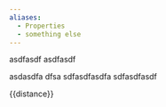 ```yaml
---
aliases:
  - Properties
  - something else
---
```

asdfasdf
asdfasdf


asdasdfa
dfsa
sdfasdfasdfa
sdfasdfasdf

{{distance}}

